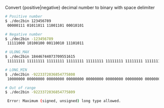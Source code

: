 
Convert {positive|negative} decimal number to binary with space delimiter


```bash
# Positive number
$ ./dec2bin 123456789
 00000111 01011011 11001101 00010101

# Negative number
$ ./dec2bin -123456789
 11111000 10100100 00110010 11101011

# ULONG_MAX
$ ./dec2bin 18446744073709551615
 11111111 11111111 11111111 11111111 11111111 11111111 11111111 11111111

# LONG_MIN
$ ./dec2bin -9223372036854775808
 10000000 00000000 00000000 00000000 00000000 00000000 00000000 00000000

# Out of range
$ ./dec2bin -9223372036854775809

 Error: Maximum (signed, unsigned) long type allowed.
```
